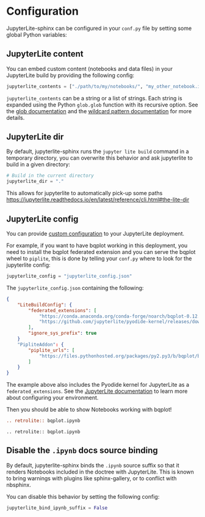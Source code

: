 # Configuration

JupyterLite-sphinx can be configured in your `conf.py` file by setting some global Python variables:

## JupyterLite content

You can embed custom content (notebooks and data files) in your JupyterLite build by providing the following config:

```python
jupyterlite_contents = ["./path/to/my/notebooks/", "my_other_notebook.ipynb"]
```

`jupyterlite_contents` can be a string or a list of strings. Each string is expanded using the Python `glob.glob` function with its recursive option. See the [glob documentation](https://docs.python.org/3/library/glob.html#glob.glob) and the [wildcard pattern documentation](https://docs.python.org/3/library/fnmatch.html#fnmatch.fnmatch) for more details.

## JupyterLite dir

By default, jupyterlite-sphinx runs the `jupyter lite build` command in a temporary directory, you can overwrite this behavior and ask jupyterlite to build in a given directory:

```python
# Build in the current directory
jupyterlite_dir = "."
```

This allows for jupyterlite to automatically pick-up some paths <https://jupyterlite.readthedocs.io/en/latest/reference/cli.html#the-lite-dir>

## JupyterLite config

You can provide [custom configuration](https://jupyterlite.readthedocs.io/en/latest/howto/index.html#configuring-a-jupyterlite-deployment)
to your JupyterLite deployment.

For example, if you want to have bqplot working in this deployment, you need to install the bqplot federated extension
and you can serve the bqplot wheel to `piplite`, this is done by telling your `conf.py` where to look for the jupyterlite config:

```python
jupyterlite_config = "jupyterlite_config.json"
```

The `jupyterlite_config.json` containing the following:

```json
{
    "LiteBuildConfig": {
        "federated_extensions": [
            "https://conda.anaconda.org/conda-forge/noarch/bqplot-0.12.33-pyhd8ed1ab_0.tar.bz2",
            "https://github.com/jupyterlite/pyodide-kernel/releases/download/v0.0.5/jupyterlite_pyodide_kernel-0.0.5-py3-none-any.whl"
        ],
        "ignore_sys_prefix": true
    }
    "PipliteAddon": {
        "piplite_urls": [
            "https://files.pythonhosted.org/packages/py2.py3/b/bqplot/bqplot-0.12.33-py2.py3-none-any.whl",
        ]
    }
}
```

The example above also includes the Pyodide kernel for JupyterLite as a `federated_extensions`.
See the [JupyterLite documentation](https://jupyterlite.readthedocs.io/en/latest/howto/index.html) to learn more about configuring your environment.

Then you should be able to show Notebooks working with bqplot!

```rst
.. retrolite:: bqplot.ipynb
```

```{eval-rst}
.. retrolite:: bqplot.ipynb
```

## Disable the `.ipynb` docs source binding

By default, jupyterlite-sphinx binds the `.ipynb` source suffix so that it renders Notebooks included in the doctree with JupyterLite.
This is known to bring warnings with plugins like sphinx-gallery, or to conflict with nbsphinx.

You can disable this behavior by setting the following config:

```python
jupyterlite_bind_ipynb_suffix = False
```
